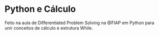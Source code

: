 # Python e Cálculo
Feito na aula de Differentiated Problem Solving na @FIAP em Python para unir conceitos de cálculo e estrutura While.

